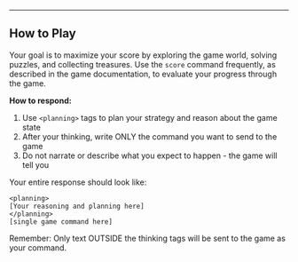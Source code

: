 ---

## How to Play

Your goal is to maximize your score by exploring the game world, solving puzzles, and collecting treasures. Use the `score` command frequently, as described in the game documentation, to evaluate your progress through the game.

**How to respond:**

1. Use `<planning>` tags to plan your strategy and reason about the game state
2. After your thinking, write ONLY the command you want to send to the game
3. Do not narrate or describe what you expect to happen - the game will tell you

Your entire response should look like:
```
<planning>
[Your reasoning and planning here]
</planning>
[single game command here]
```

Remember: Only text OUTSIDE the thinking tags will be sent to the game as your command.
